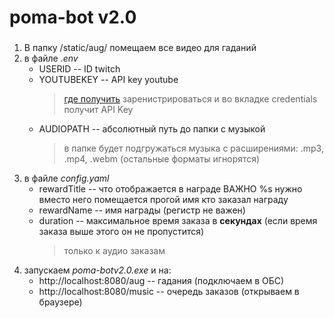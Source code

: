 # poma-bot v2.0
###
1.  В папку /static/aug/ помещаем все видео для гаданий
2.  в файле _.env_
    - USERID -- ID twitch
    - YOUTUBEKEY -- API key youtube
        > [где получить](https://console.cloud.google.com/apis/credentials) заренистрироваться и во вкладке credentials получит API Key
    - AUDIOPATH -- абсолютный путь до папки с музыкой
        > в папке будет подгружаться музыка с расширениями: .mp3, .mp4, .webm (остальные форматы игнорятся)
3. в файле _config.yaml_
    - rewardTitle -- что отображается в награде ВАЖНО %s нужно вместо него помещается прогой имя кто заказал награду
    - rewardName -- имя награды (регистр не важен)
    - duration -- максимальное время заказа в __секундах__ (если время заказа выше этого он не пропустится)
        > только к аудио заказам
4. запускаем _poma-botv2.0.exe_ и на:
    - http://localhost:8080/aug -- гадания (подключаем в ОБС)
    - http://localhost:8080/music -- очередь заказов (открываем в браузере)

